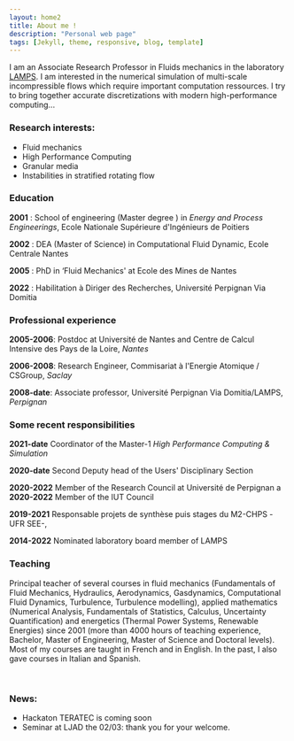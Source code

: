 ```yaml
---
layout: home2
title: About me !
description: "Personal web page"
tags: [Jekyll, theme, responsive, blog, template]
---
```


I am an Associate Research Professor in Fluids mechanics in the laboratory [LAMPS](https://lamps.univ-perp.fr/).
I am interested in the numerical simulation of multi-scale incompressible flows which require important computation ressources.
I try to bring together accurate discretizations with modern high-performance computing...

### Research interests:
* Fluid mechanics
* High Performance Computing
* Granular media
* Instabilities in stratified rotating flow


### Education

**2001** : School of engineering (Master degree ) in  *Energy and Process Engineerings*, Ecole Nationale Supérieure d'Ingénieurs de Poitiers

**2002** : DEA (Master of Science) in Computational Fluid Dynamic, Ecole Centrale Nantes

**2005** : PhD in ‘Fluid Mechanics' at Ecole des Mines de Nantes

**2022** : Habilitation à Diriger des Recherches, Université Perpignan Via Domitia

### Professional experience

**2005-2006**: Postdoc at Université de Nantes and Centre de Calcul Intensive des Pays de la Loire,  *Nantes*

**2006-2008**: Research Engineer, Commisariat à l'Energie Atomique / CSGroup, *Saclay*

**2008-date**: Associate professor, Université Perpignan Via Domitia/LAMPS, *Perpignan* 

### Some recent responsibilities

**2021-date**  Coordinator  of the  Master-1 *High Performance Computing & Simulation*

**2020-date**  Second Deputy head of the Users' Disciplinary Section

**2020-2022** Member of the Research Council at Université de Perpignan
a
**2020-2022** Member of the IUT Council

**2019-2021** Responsable projets de synthèse puis stages du M2-CHPS -UFR SEE-,

**2014-2022** Nominated laboratory board member of LAMPS

### Teaching

Principal teacher of several courses in fluid mechanics (Fundamentals of Fluid Mechanics, Hydraulics, Aerodynamics, Gasdynamics, Computational Fluid Dynamics, Turbulence, Turbulence modelling),
applied mathematics (Numerical Analysis, Fundamentals of Statistics, Calculus, Uncertainty Quantification) and energetics (Thermal Power Systems, Renewable Energies)
since 2001 (more than 4000 hours of teaching experience, Bachelor, Master of Engineering, Master of Science and Doctoral levels). Most of my courses are taught in French and in English.
In the past, I also gave courses in Italian and Spanish.

<br>

### News:
* Hackaton TERATEC is coming soon
* Seminar at LJAD the 02/03: thank you for your welcome.






